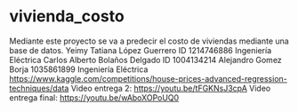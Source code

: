 # vivienda_costo
Mediante este proyecto se va a predecir el costo de viviendas mediante una base de datos.
Yeimy Tatiana López Guerrero 
ID 1214746886
Ingeniería Eléctrica
Carlos Alberto Bolaños Delgado
ID 1004134214
Alejandro Gomez Borja
1035861899
Ingeniería Eléctrica
https://www.kaggle.com/competitions/house-prices-advanced-regression-techniques/data
Video entrega 2: https://youtu.be/tFGKNsJ3cpA
Video entrega final: https://youtu.be/wAboXOPoUQ0
